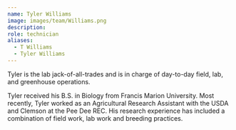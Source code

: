 ```yaml
---
name: Tyler Williams
image: images/team/Williams.png
description:
role: technician
aliases:
  - T Williams
  - Tyler Williams
---
```

Tyler is the lab jack-of-all-trades and is in charge of day-to-day field, lab, and greenhouse operations.

Tyler received his B.S. in Biology from Francis Marion University. Most recently, Tyler worked as an Agricultural Research Assistant with the USDA and Clemson at the Pee Dee REC. His research experience has included a combination of field work, lab work and breeding practices.

